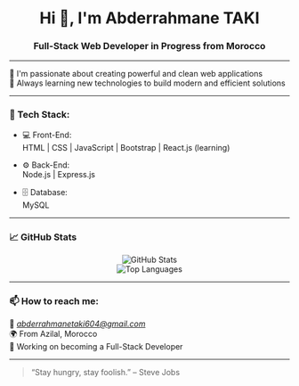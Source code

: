 <h1 align="center">Hi 👋, I'm Abderrahmane TAKI</h1>
<h3 align="center">Full-Stack Web Developer in Progress from Morocco</h3>

---

🚀 I'm passionate about creating powerful and clean web applications  
🎯 Always learning new technologies to build modern and efficient solutions  

---

### 🧰 Tech Stack:

- 💻 Front-End:  
  HTML | CSS | JavaScript | Bootstrap | React.js (learning)

- ⚙ Back-End:  
  Node.js | Express.js

- 🗄 Database:  
  MySQL

---

### 📈 GitHub Stats

<p align="center">
  <img src="https://github-readme-stats.vercel.app/api?username=takiabderrahmane&show_icons=true&theme=tokyonight" alt="GitHub Stats" />
  <br/>
  <img src="https://github-readme-stats.vercel.app/api/top-langs/?username=takiabderrahmane&layout=compact&theme=tokyonight" alt="Top Languages" />
</p>

---

### 📫 How to reach me:
📧 *abderrahmanetaki604@gmail.com*  
🌍 From Azilal, Morocco  
💼 Working on becoming a Full-Stack Developer 

---

> “Stay hungry, stay foolish.” – Steve Jobs
